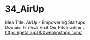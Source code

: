 # 34_AirUp
Idea Title: AirUp - Empowering Startups  
Domain: FinTech
Visit Our Pitch online : https://getairup.000webhostapp.com/  
